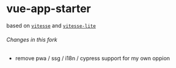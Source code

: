 # vue-app-starter

based on [`vitesse`](https://github.com/antfu/vitesse) and [`vitesse-lite`](https://github.com/antfu/vitesse-lite)

###### Changes in this fork

- remove pwa / ssg / i18n / cypress support for my own oppion
